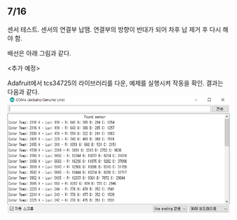 7/16
----
센서 테스트. 센서의 연결부 납땜. 연결부의 방향이 반대가 되어 차후 납 제거 후 다시 해야 함.

배선은 아래 그림과 같다.

<추가 예정>

Adafruit에서 tcs34725의 라이브러리를 다운, 예제를 실행시켜 작동을 확인. 결과는 다음과 같다.
![](/170716/sensor_test.png)
